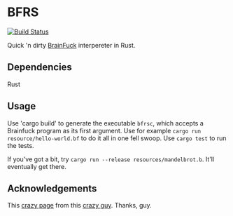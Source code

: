 # BFRS
[![Build Status](https://travis-ci.org/deciduously/bfrs.svg?branch=master)](https://travis-ci.org/deciduously/bfrs)

Quick 'n dirty [BrainFuck](https://en.wikipedia.org/wiki/Brainfuck) interpereter in Rust.
## Dependencies
Rust
## Usage
Use 'cargo build' to generate the executable `bfrsc`, which accepts a Brainfuck program as its first argument.  Use for example `cargo run resource/hello-world.bf` to do it all in one fell swoop.  Use `cargo test` to run the tests.

If you've got a bit, try `cargo run --release resources/mandelbrot.b`.  It'll eventually get there.
## Acknowledgements
This [crazy page](http://www.hevanet.com/cristofd/brainfuck/) from this [crazy guy](http://www.hevanet.com/cristofd/brainfuck/daniel.png).  Thanks, guy.
